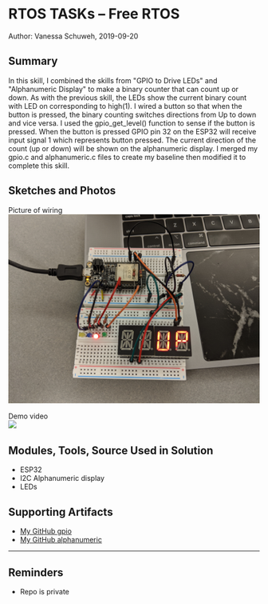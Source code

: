 #  RTOS TASKs – Free RTOS

Author: Vanessa Schuweh, 2019-09-20

## Summary
In this skill, I combined the skills from "GPIO to Drive LEDs" and "Alphanumeric Display" to make a binary counter that can count up or down. As with the previous skill, the LEDs show the current binary count with LED on corresponding to high(1). I wired a button so that when the button is pressed, the binary counting switches directions from Up to down and vice versa. I used the gpio_get_level() function to sense if the button is pressed. When the button is pressed GPIO pin 32 on the ESP32 will receive input signal 1 which represents button pressed. The current direction of the count (up or down) will be shown on the alphanumeric display. I merged my gpio.c and alphanumeric.c files to create my baseline then modified it to complete this skill.

## Sketches and Photos

Picture of wiring
![Image](./images/rtos.jpg)

Demo video                                           
[![](https://img.youtube.com/vi/rNuYoP7lTVY/0.jpg)](https://www.youtube.com/watch?v=rNuYoP7lTVY)

## Modules, Tools, Source Used in Solution
* ESP32
* I2C Alphanumeric display
* LEDs

## Supporting Artifacts
* [My GitHub gpio](https://github.com/BU-EC444/Schuweh-Vanessa/tree/master/skills/cluster-1-clock/09-gpio)
* [My GitHub alphanumeric](https://github.com/BU-EC444/Schuweh-Vanessa/tree/master/skills/cluster-1-clock/10-alpha)

-----

## Reminders
- Repo is private
